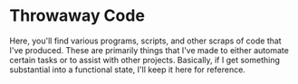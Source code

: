 # Throwaway Code

Here, you'll find various programs, scripts, and other scraps of code that I've produced. 
These are primarily things that I've made to either automate certain tasks or to assist with other projects.
Basically, if I get something substantial into a functional state, I'll keep it here for reference.
